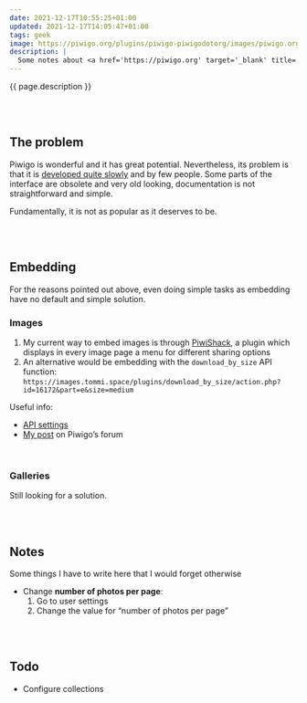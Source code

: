 ```yaml
---
date: 2021-12-17T10:55:25+01:00
updated: 2021-12-17T14:05:47+01:00
tags: geek
image: https://piwigo.org/plugins/piwigo-piwigodotorg/images/piwigo.org.svg
description: |
  Some notes about <a href='https://piwigo.org' target='_blank' title='Piwigo official website'>Piwigo</a>, a great solution for hosting and storing images. I use it on <a href='https://images.tommi.space' target='_blank' title='Tommi’s images'>images.tommi.space</a>.
---
```

{{ page.description }}

<br>
<br>

## The problem

Piwigo is wonderful and it has great potential. Nevertheless,  its problem is that it is [developed quite slowly](https://github.com/Piwigo/Piwigo/commits/master 'History of commits to Piwigo on GitHub') and by few people. Some parts of the interface are obsolete and very old looking, documentation is not straightforward and simple.

Fundamentally, it is not as popular as it deserves to be.

<br>
<br>

## Embedding

For the reasons pointed out above, even doing simple tasks as embedding have no default and simple solution.

### Images

1. My current way to embed images is through [PiwiShack](https://piwigo.org/ext/extension_view.php?eid=324 'PiwiShack description'), a plugin which displays in every image page a menu for different sharing options
2. An alternative would be embedding with the `download_by_size` API function: `https://images.tommi.space/plugins/download_by_size/action.php?id=16172&part=e&size=medium`

Useful info:
- [API settings](https://images.tommi.space/tools/ws.htm 'images.tommi.space API')
- [My post](https://piwigo.org/forum/viewtopic.php?id=31165 'Embedding images and galleries in HTML - Piwigo Forum') on Piwigo’s forum

<br>

### Galleries

Still looking for a solution.

<br>
<br>

## Notes

Some things I have to write here that I would forget otherwise

- Change **number of photos per page**:
	1. Go to user settings
	2. Change the value for <q>number of photos per page</q>

<br>
<br>

## Todo

- Configure collections